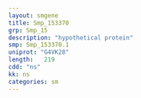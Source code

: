 ```yaml
---
layout: smgene
title: Smp_153370
grp: Smp_15
description: "hypothetical protein"
smp: Smp_153370.1
uniprot: "G4VK28"
length:   219
cdd: "ns"
kk: ns
categories: sm
---
```

